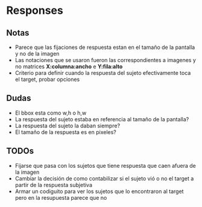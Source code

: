 # Responses

## Notas

- Parece que las fijaciones de respuesta estan en el tamaño de la pantalla y no de la imagen
- Las notaciones que se usaron fueron las correspondientes a imagenes y no matrices **X:columna:ancho** e **Y:fila:alto**
- Criterio para definir cuando la respuesta del sujeto efectivamente toca el target, probar opciones

## Dudas

- El bbox esta como w,h o h,w
- La respuesta del sujeto estaba en referencia al tamaño de la pantalla?
- La respuesta del sujeto la daban siempre?
- El tamaño de la respuesta es en pixeles?

## TODOs

- Fijarse que pasa con los sujetos que tiene respuesta que caen afuera de la imagen
- Cambiar la decisión de como contabilizar si el sujeto vió o no el target a partir de la respuesta subjetiva
- Armar un codiguito para ver los sujetos que lo encontraron al target pero en la resupuesta parece que no

